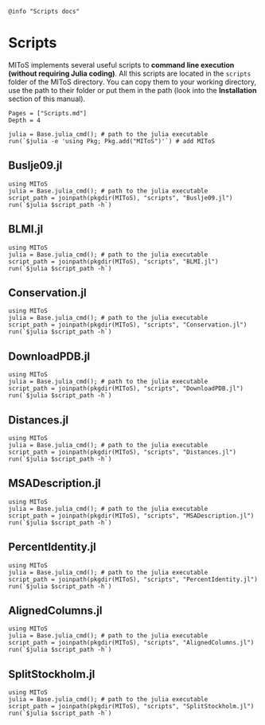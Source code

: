 ```@setup log
@info "Scripts docs"
```

# Scripts

MIToS implements several useful scripts to **command line execution
(without requiring Julia coding)**. All this scripts are located in the `scripts` folder
of the MIToS directory. You can copy them to your working directory, use the path to
their folder or put them in the path
(look into the **Installation** section of this manual).  

```@contents
Pages = ["Scripts.md"]
Depth = 4
```   

```@setup
julia = Base.julia_cmd(); # path to the julia executable
run(`$julia -e 'using Pkg; Pkg.add("MIToS")'`) # add MIToS
```

## Buslje09.jl

```@repl
using MIToS
julia = Base.julia_cmd(); # path to the julia executable
script_path = joinpath(pkgdir(MIToS), "scripts", "Buslje09.jl")
run(`$julia $script_path -h`)
```  

## BLMI.jl

```@repl
using MIToS
julia = Base.julia_cmd(); # path to the julia executable
script_path = joinpath(pkgdir(MIToS), "scripts", "BLMI.jl")
run(`$julia $script_path -h`)
```  

## Conservation.jl

```@repl
using MIToS
julia = Base.julia_cmd(); # path to the julia executable
script_path = joinpath(pkgdir(MIToS), "scripts", "Conservation.jl")
run(`$julia $script_path -h`)
```  

## DownloadPDB.jl

```@repl
using MIToS
julia = Base.julia_cmd(); # path to the julia executable
script_path = joinpath(pkgdir(MIToS), "scripts", "DownloadPDB.jl")
run(`$julia $script_path -h`)
```  

## Distances.jl

```@repl
using MIToS
julia = Base.julia_cmd(); # path to the julia executable
script_path = joinpath(pkgdir(MIToS), "scripts", "Distances.jl")
run(`$julia $script_path -h`)
```  

## MSADescription.jl

```@repl
using MIToS
julia = Base.julia_cmd(); # path to the julia executable
script_path = joinpath(pkgdir(MIToS), "scripts", "MSADescription.jl")
run(`$julia $script_path -h`)
```  

## PercentIdentity.jl

```@repl
using MIToS
julia = Base.julia_cmd(); # path to the julia executable
script_path = joinpath(pkgdir(MIToS), "scripts", "PercentIdentity.jl")
run(`$julia $script_path -h`)
```  

## AlignedColumns.jl

```@repl
using MIToS
julia = Base.julia_cmd(); # path to the julia executable
script_path = joinpath(pkgdir(MIToS), "scripts", "AlignedColumns.jl")
run(`$julia $script_path -h`)
```  

## SplitStockholm.jl

```@repl
using MIToS
julia = Base.julia_cmd(); # path to the julia executable
script_path = joinpath(pkgdir(MIToS), "scripts", "SplitStockholm.jl")
run(`$julia $script_path -h`)
```

